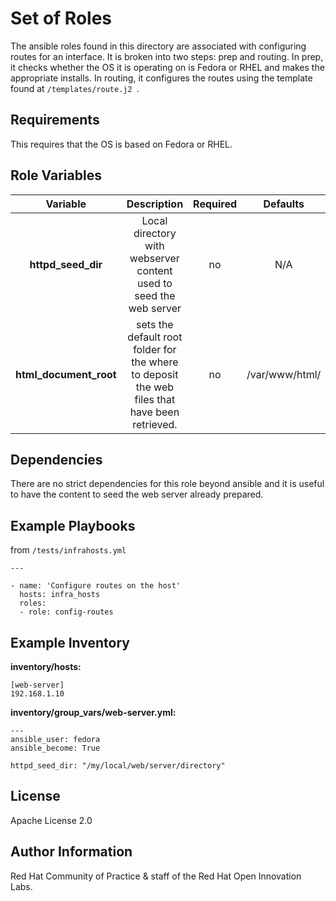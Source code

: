 Set of Roles
============

The ansible roles found in this directory are associated with configuring routes for an interface. It is broken into two steps: prep and routing. In prep, it checks whether the OS it is operating on is Fedora or RHEL and makes the appropriate installs. In routing, it configures the routes using the template found at ```/templates/route.j2 ```.

Requirements
------------

This requires that the OS is based on Fedora or RHEL.

Role Variables
--------------

| Variable | Description | Required | Defaults |
|:--------:|:-----------:|:--------:|:--------:|
|**httpd_seed_dir**|  Local directory with webserver content used to seed the web server | no | N/A |
|**html_document_root**| sets the default root folder for the where to deposit the web files that have been retrieved. | no | /var/www/html/ |


Dependencies
------------
There are no strict dependencies for this role beyond ansible and it is useful to have the content to seed the web server already prepared.

Example Playbooks
----------------
from ```/tests/infrahosts.yml```

```
---

- name: 'Configure routes on the host'
  hosts: infra_hosts
  roles:
  - role: config-routes
```

Example Inventory
----------------

**inventory/hosts:**
```
[web-server]
192.168.1.10
```

**inventory/group_vars/web-server.yml:**

```
---
ansible_user: fedora
ansible_become: True

httpd_seed_dir: "/my/local/web/server/directory"
```



License
-------

Apache License 2.0


Author Information
------------------

Red Hat Community of Practice & staff of the Red Hat Open Innovation Labs.
